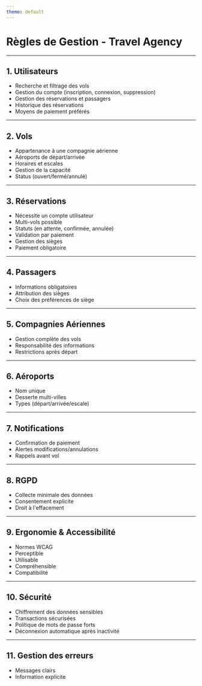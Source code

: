 ```yaml
---
theme: default
---
```


# Règles de Gestion - Travel Agency

---

## 1. Utilisateurs

- Recherche et filtrage des vols
- Gestion du compte (inscription, connexion, suppression)
- Gestion des réservations et passagers
- Historique des réservations
- Moyens de paiement préférés

---

## 2. Vols

- Appartenance à une compagnie aérienne
- Aéroports de départ/arrivée
- Horaires et escales
- Gestion de la capacité
- Status (ouvert/fermé/annulé)

---

## 3. Réservations

- Nécessite un compte utilisateur
- Multi-vols possible
- Statuts (en attente, confirmée, annulée)
- Validation par paiement
- Gestion des sièges
- Paiement obligatoire

---

## 4. Passagers

- Informations obligatoires
- Attribution des sièges
- Choix des préférences de siège

---

## 5. Compagnies Aériennes

- Gestion complète des vols
- Responsabilité des informations
- Restrictions après départ

---

## 6. Aéroports

- Nom unique
- Desserte multi-villes
- Types (départ/arrivée/escale)

---

## 7. Notifications

- Confirmation de paiement
- Alertes modifications/annulations
- Rappels avant vol

---

## 8. RGPD

- Collecte minimale des données
- Consentement explicite
- Droit à l'effacement

---

## 9. Ergonomie & Accessibilité

- Normes WCAG
- Perceptible
- Utilisable
- Compréhensible
- Compatibilité

---

## 10. Sécurité

- Chiffrement des données sensibles
- Transactions sécurisées
- Politique de mots de passe forts
- Déconnexion automatique après inactivité

---

## 11. Gestion des erreurs

- Messages clairs
- Information explicite

